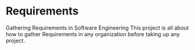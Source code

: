 # Requirements
Gathering Requirements in Software Engineering
This project is all about how to gather Requirements in any organization before taking up any project.
